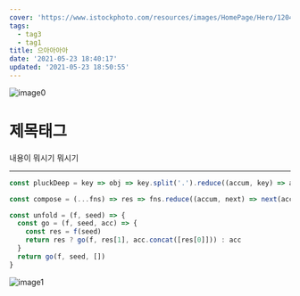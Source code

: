 ```yaml
---
cover: 'https://www.istockphoto.com/resources/images/HomePage/Hero/1204187820.jpg'
tags:
  - tag3
  - tag1
title: 으아아아아
date: '2021-05-23 18:40:17'
updated: '2021-05-23 18:50:55'
---
```

![image0](/images/2021-05-23_184017/image0.png)

# 제목태그

내용이 뭐시기 뭐시기

---

```js
const pluckDeep = key => obj => key.split('.').reduce((accum, key) => accum[key], obj)

const compose = (...fns) => res => fns.reduce((accum, next) => next(accum), res)

const unfold = (f, seed) => {
  const go = (f, seed, acc) => {
    const res = f(seed)
    return res ? go(f, res[1], acc.concat([res[0]])) : acc
  }
  return go(f, seed, [])
}
```

![image1](/images/2021-05-23_184017/image1.png)